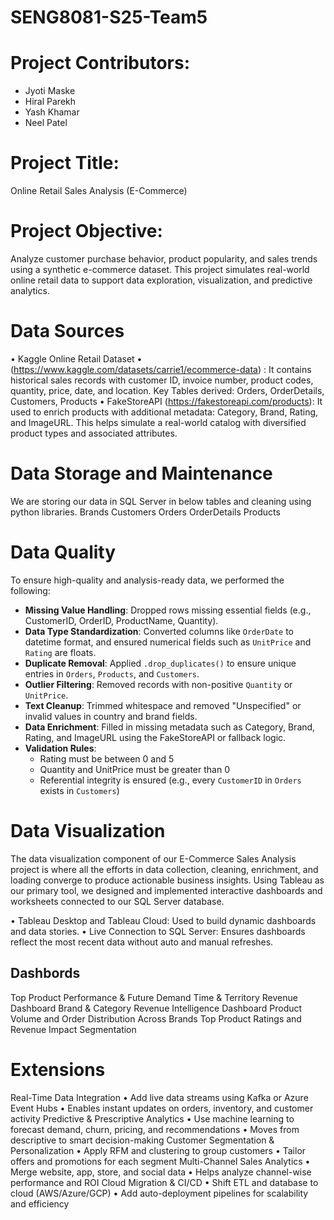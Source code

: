 # SENG8081-S25-Team5

# Project Contributors:
- Jyoti Maske
- Hiral Parekh
- Yash Khamar
- Neel Patel

# Project Title:
Online Retail Sales Analysis (E-Commerce)

# Project Objective:
Analyze customer purchase behavior, product popularity, and sales trends using a synthetic e-commerce dataset. This project simulates real-world online retail data to support data exploration, visualization, and predictive analytics.

# Data Sources
•	Kaggle Online Retail Dataset
•	(https://www.kaggle.com/datasets/carrie1/ecommerce-data) :
    It contains historical sales records with customer ID, invoice number, product codes, quantity, price, date, and location.
    Key Tables derived: Orders, OrderDetails, Customers, Products
•	FakeStoreAPI (https://fakestoreapi.com/products):
  It used to enrich products with additional metadata: Category, Brand, Rating, and ImageURL.
  This helps simulate a real-world catalog with diversified product types and associated attributes.
  
# Data Storage and Maintenance  
We are storing our data in SQL Server in below tables and cleaning using python libraries.
Brands
Customers
Orders
OrderDetails
Products

# Data Quality

To ensure high-quality and analysis-ready data, we performed the following:

- **Missing Value Handling**: Dropped rows missing essential fields (e.g., CustomerID, OrderID, ProductName, Quantity).
- **Data Type Standardization**: Converted columns like `OrderDate` to datetime format, and ensured numerical fields such as `UnitPrice` and `Rating` are floats.
- **Duplicate Removal**: Applied `.drop_duplicates()` to ensure unique entries in `Orders`, `Products`, and `Customers`.
- **Outlier Filtering**: Removed records with non-positive `Quantity` or `UnitPrice`.
- **Text Cleanup**: Trimmed whitespace and removed "Unspecified" or invalid values in country and brand fields.
- **Data Enrichment**: Filled in missing metadata such as Category, Brand, Rating, and ImageURL using the FakeStoreAPI or fallback logic.
- **Validation Rules**:
  - Rating must be between 0 and 5
  - Quantity and UnitPrice must be greater than 0
  - Referential integrity is ensured (e.g., every `CustomerID` in `Orders` exists in `Customers`)
    
# Data Visualization
The data visualization component of our E-Commerce Sales Analysis project is where all the efforts in data collection, cleaning, enrichment, and loading converge to produce actionable business insights. Using Tableau as our primary tool, we designed and implemented interactive dashboards and worksheets connected to our SQL Server database.

•	Tableau Desktop and Tableau Cloud: Used to build dynamic dashboards and data stories.
•	Live Connection to SQL Server: Ensures dashboards reflect the most recent data without auto and manual refreshes.

## Dashbords
Top Product Performance & Future Demand
Time & Territory Revenue Dashboard
Brand & Category Revenue Intelligence Dashboard
Product Volume and Order Distribution Across Brands
Top Product Ratings and Revenue Impact Segmentation

# Extensions

Real-Time Data Integration
•	Add live data streams using Kafka or Azure Event Hubs
•	Enables instant updates on orders, inventory, and customer activity
Predictive & Prescriptive Analytics
•	Use machine learning to forecast demand, churn, pricing, and recommendations
•	Moves from descriptive to smart decision-making
Customer Segmentation & Personalization
•	Apply RFM and clustering to group customers
•	Tailor offers and promotions for each segment
Multi-Channel Sales Analytics
•	Merge website, app, store, and social data
•	Helps analyze channel-wise performance and ROI
Cloud Migration & CI/CD
•	Shift ETL and database to cloud (AWS/Azure/GCP)
•	Add auto-deployment pipelines for scalability and efficiency






